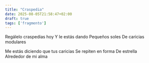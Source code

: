 ```yaml
---
title: "Craspedia"
date: 2025-08-05T21:58:47+02:00
draft: true
tags: ['fragmento']
---
```

Regálelo craspedias hoy
Y le estás dando
Pequeños soles 
De caricias modulares

Me estás diciendo
que tus caricias 
Se repiten en forma
De estrella
Alrededor de mi alma
